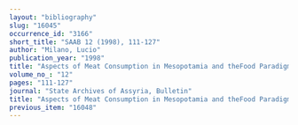 ```yaml
---
layout: "bibliography"
slug: "16045"
occurrence_id: "3166"
short_title: "SAAB 12 (1998), 111-127"
author: "Milano, Lucio"
publication_year: "1998"
title: "Aspects of Meat Consumption in Mesopotamia and theFood Paradigm of thePoor Man of Nippur"
volume_no_: "12"
pages: "111-127"
journal: "State Archives of Assyria, Bulletin"
title: "Aspects of Meat Consumption in Mesopotamia and theFood Paradigm of thePoor Man of Nippur"
previous_item: "16048"
---
```

